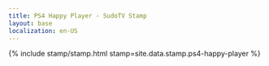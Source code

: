 ```yaml
---
title: PS4 Happy Player - SudoTV Stamp
layout: base
localization: en-US
---
```


{% include stamp/stamp.html
    stamp=site.data.stamp.ps4-happy-player
%}